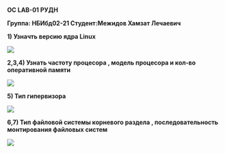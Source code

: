 ﻿**ОС LAB-01 РУДН**

**Группа: НБИбд02-21 Студент:Межидов Хамзат Лечаевич**

**1) Узначть версию ядра Linux**

![](Aspose.Words.1017a4ea-813b-41fa-ac86-777a998ac467.001.png)

**2,3,4) Узнать частоту процесора , модель процесора и кол-во оперативной памяти** 

![](Aspose.Words.1017a4ea-813b-41fa-ac86-777a998ac467.002.png)

**5) Тип гипервизора**

![](Aspose.Words.1017a4ea-813b-41fa-ac86-777a998ac467.003.png)

**6,7) Тип файловой системы корневого раздела , последовательность монтирования файловых систем**

![](Aspose.Words.1017a4ea-813b-41fa-ac86-777a998ac467.004.png)
